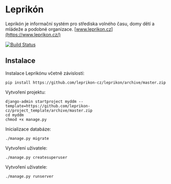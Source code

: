 Leprikón
==============

Leprikón je informační systém pro střediska volného času,
domy dětí a mládeže a podobné organizace.
[www.leprikon.cz](https://www.leprikon.cz/)

[![Build Status](https://travis-ci.org/leprikon-cz/leprikon.svg?branch=master)](https://travis-ci.org/leprikon-cz/leprikon)

Instalace
---------

Instalace Leprikónu včetně závislostí:
```shell
pip install https://github.com/leprikon-cz/leprikon/archive/master.zip
```

Vytvoření projektu:
```shell
django-admin startproject myddm --template=https://github.com/leprikon-cz/project_template/archive/master.zip
cd myddm
chmod +x manage.py
```

Inicializace databáze:
```shell
./manage.py migrate
```

Vytvoření uživatele:
```shell
./manage.py createsuperuser
```

Vytvoření uživatele:
```shell
./manage.py runserver
```


